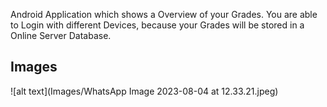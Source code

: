 Android Application which shows a Overview of your Grades.
You are able to Login with different Devices, because your Grades will be stored in a Online Server Database.

## Images
![alt text](Images/WhatsApp Image 2023-08-04 at 12.33.21.jpeg)
